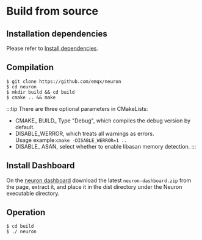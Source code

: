 # Build from source

## Installation dependencies

Please refer to [Install dependencies](https://github.com/emqx/neuron/blob/main/Install-dependencies.md).

## Compilation

```
$ git clone https://github.com/emqx/neuron
$ cd neuron
$ mkdir build && cd build
$ cmake .. && make
```

:::tip
There are three optional parameters in CMakeLists:
* CMAKE_ BUILD_ Type "Debug", which compiles the debug version by default.
* DISABLE_WERROR, which treats all warnings as errors.</br>Usage example:```cmake -DISABLE_WERROR=1 ..```
* DISABLE_ ASAN, select whether to enable libasan memory detection.
:::

## Install Dashboard

On the [neuron dashboard](https://github.com/emqx/neuron-dashboard/releases) download the latest `neuron-dashboard.zip` from the page, extract it, and place it in the dist directory under the Neuron executable directory.

## Operation

```
$ cd build
$ ./ neuron
```
